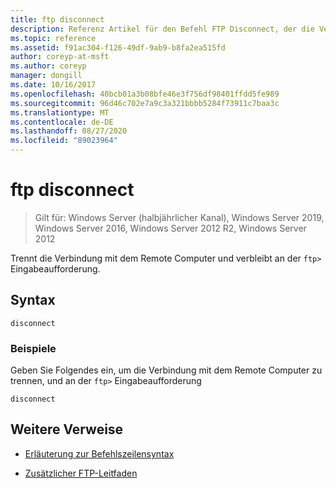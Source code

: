 ```yaml
---
title: ftp disconnect
description: Referenz Artikel für den Befehl FTP Disconnect, der die Verbindung mit dem Remote Computer trennt und die FTP-Eingabeaufforderung beibehält.
ms.topic: reference
ms.assetid: f91ac304-f126-49df-9ab9-b8fa2ea515fd
author: coreyp-at-msft
ms.author: coreyp
manager: dongill
ms.date: 10/16/2017
ms.openlocfilehash: 40bcb01a3b08bfe46e3f756df98401ffdd5fe989
ms.sourcegitcommit: 96d46c702e7a9c3a321bbbb5284f73911c7baa3c
ms.translationtype: MT
ms.contentlocale: de-DE
ms.lasthandoff: 08/27/2020
ms.locfileid: "89023964"
---
```

# <a name="ftp-disconnect"></a>ftp disconnect

> Gilt für: Windows Server (halbjährlicher Kanal), Windows Server 2019, Windows Server 2016, Windows Server 2012 R2, Windows Server 2012

Trennt die Verbindung mit dem Remote Computer und verbleibt an der `ftp>` Eingabeaufforderung.

## <a name="syntax"></a>Syntax

```
disconnect
```

### <a name="examples"></a>Beispiele

Geben Sie Folgendes ein, um die Verbindung mit dem Remote Computer zu trennen, und an der `ftp>` Eingabeaufforderung

```
disconnect
```

## <a name="additional-references"></a>Weitere Verweise

- [Erläuterung zur Befehlszeilensyntax](command-line-syntax-key.md)

- [Zusätzlicher FTP-Leitfaden](/previous-versions/orphan-topics/ws.10/cc756013(v=ws.10))
